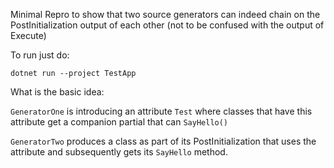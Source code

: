Minimal Repro to show that two source generators can indeed chain on the PostInitialization output of each other (not to be confused with the output of Execute)

To run just do:
```
dotnet run --project TestApp
```

What is the basic idea:

```GeneratorOne``` is introducing an attribute ```Test``` where classes that have this attribute get a companion partial that can ``SayHello()``

```GeneratorTwo``` produces a class as part of its PostInitialization that uses the attribute and subsequently gets its ``SayHello`` method.